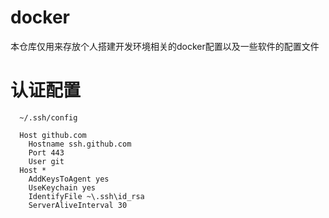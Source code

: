 # docker
本仓库仅用来存放个人搭建开发环境相关的docker配置以及一些软件的配置文件

# 认证配置
```
  ~/.ssh/config

  Host github.com
    Hostname ssh.github.com
    Port 443
    User git
  Host *
    AddKeysToAgent yes
    UseKeychain yes
    IdentifyFile ~\.ssh\id_rsa
    ServerAliveInterval 30
  ```
